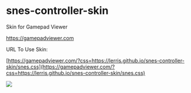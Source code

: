 # snes-controller-skin

Skin for Gamepad Viewer

https://gamepadviewer.com

URL To Use Skin:

[https://gamepadviewer.com/?css=https://lerris.github.io/snes-controller-skin/snes.css](https://gamepadviewer.com/?css=https://lerris.github.io/snes-controller-skin/snes.css)

![](https://lerris.github.io/snes-controller-skin/Screen%20Shot%202018-05-29%20at%208.19.12%20PM.png)
